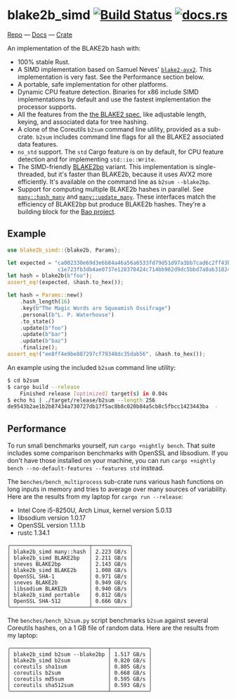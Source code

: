 # blake2b_simd [![Build Status](https://travis-ci.org/oconnor663/blake2b_simd.svg?branch=master)](https://travis-ci.org/oconnor663/blake2b_simd) [![docs.rs](https://docs.rs/blake2b_simd/badge.svg)](https://docs.rs/blake2b_simd)

[Repo](https://github.com/oconnor663/blake2b_simd) —
[Docs](https://docs.rs/blake2b_simd) —
[Crate](https://crates.io/crates/blake2b_simd)

An implementation of the BLAKE2b hash with:

- 100% stable Rust.
- A SIMD implementation based on Samuel Neves' [`blake2-avx2`]. This implementation is very
  fast. See the Performance section below.
- A portable, safe implementation for other platforms.
- Dynamic CPU feature detection. Binaries for x86 include SIMD implementations by default and
  use the fastest implementation the processor supports.
- All the features from the [the BLAKE2 spec], like adjustable length, keying, and associated
  data for tree hashing.
- A clone of the Coreutils `b2sum` command line utility, provided as a sub-crate. `b2sum`
  includes command line flags for all the BLAKE2 associated data features.
- `no_std` support. The `std` Cargo feature is on by default, for CPU feature detection and
  for implementing `std::io::Write`.
- The SIMD-friendly [BLAKE2bp] variant. This implementation is single-threaded, but it's faster
  than BLAKE2b, because it uses AVX2 more efficiently. It's available on the command line as
  `b2sum --blake2bp`.
- Support for computing multiple BLAKE2b hashes in parallel. See [`many::hash_many`] and
  [`many::update_many`]. These interfaces match the efficiency of BLAKE2bp but produce BLAKE2b
  hashes. They're a building block for the [Bao project].

## Example

```rust
use blake2b_simd::{blake2b, Params};

let expected = "ca002330e69d3e6b84a46a56a6533fd79d51d97a3bb7cad6c2ff43b354185d6d\
                c1e723fb3db4ae0737e120378424c714bb982d9dc5bbd7a0ab318240ddd18f8d";
let hash = blake2b(b"foo");
assert_eq!(expected, &hash.to_hex());

let hash = Params::new()
    .hash_length(16)
    .key(b"The Magic Words are Squeamish Ossifrage")
    .personal(b"L. P. Waterhouse")
    .to_state()
    .update(b"foo")
    .update(b"bar")
    .update(b"baz")
    .finalize();
assert_eq!("ee8ff4e9be887297cf79348dc35dab56", &hash.to_hex());
```

An example using the included `b2sum` command line utility:

```bash
$ cd b2sum
$ cargo build --release
    Finished release [optimized] target(s) in 0.04s
$ echo hi | ./target/release/b2sum --length 256
de9543b2ae1b2b87434a730727db17f5ac8b8c020b84a5cb8c5fbcc1423443ba  -
```

## Performance

To run small benchmarks yourself, run `cargo +nightly bench`. That suite
includes some comparison benchmarks with OpenSSL and libsodium. If you
don't have those installed on your machine, you can run
`cargo +nightly bench --no-default-features --features std` instead.

The `benches/bench_multiprocess` sub-crate runs various hash functions on
long inputs in memory and tries to average over many sources of
variability. Here are the results from my laptop for `cargo run --release`:

- Intel Core i5-8250U, Arch Linux, kernel version 5.0.13
- libsodium version 1.0.17
- OpenSSL version 1.1.1.b
- rustc 1.34.1

```table
╭─────────────────────────┬────────────╮
│ blake2b_simd many::hash │ 2.223 GB/s │
│ blake2b_simd BLAKE2bp   │ 2.211 GB/s │
│ sneves BLAKE2bp         │ 2.143 GB/s │
│ blake2b_simd BLAKE2b    │ 1.008 GB/s │
│ OpenSSL SHA-1           │ 0.971 GB/s │
│ sneves BLAKE2b          │ 0.949 GB/s │
│ libsodium BLAKE2b       │ 0.940 GB/s │
│ blake2b_simd portable   │ 0.812 GB/s │
│ OpenSSL SHA-512         │ 0.666 GB/s │
╰─────────────────────────┴────────────╯
```

The `benches/bench_b2sum.py` script benchmarks `b2sum` against several
Coreutils hashes, on a 1 GB file of random data. Here are the results from
my laptop:

```table
╭───────────────────────────────┬────────────╮
│ blake2b_simd b2sum --blake2bp │ 1.517 GB/s │
│ blake2b_simd b2sum            │ 0.820 GB/s │
│ coreutils sha1sum             │ 0.805 GB/s │
│ coreutils b2sum               │ 0.668 GB/s │
│ coreutils md5sum              │ 0.595 GB/s │
│ coreutils sha512sum           │ 0.593 GB/s │
╰───────────────────────────────┴────────────╯
```

[libsodium]: https://github.com/jedisct1/libsodium
[the BLAKE2 spec]: https://blake2.net/blake2.pdf
[`blake2-avx2`]: https://github.com/sneves/blake2-avx2
[included in libsodium]: https://github.com/jedisct1/libsodium/commit/0131a720826045e476e6dd6a8e7a1991f1d941aa
[BLAKE2bp]: https://docs.rs/blake2b_simd/latest/blake2b_simd/blake2bp/index.html
[`many::hash_many`]: https://docs.rs/blake2b_simd/latest/blake2b_simd/many/fn.hash_many.html
[`many::update_many`]: https://docs.rs/blake2b_simd/latest/blake2b_simd/many/fn.update_many.html
[Bao project]: https://github.com/oconnor663/bao
